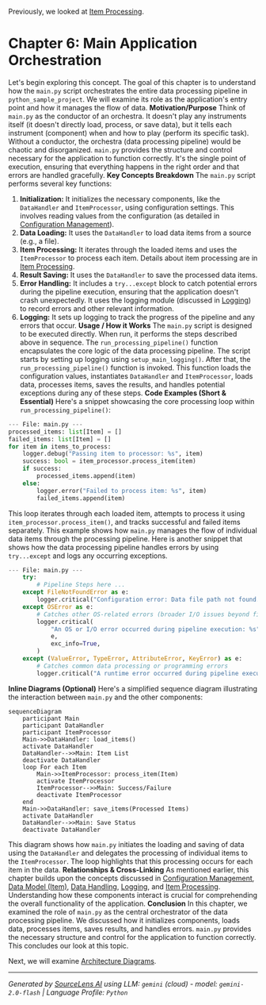 Previously, we looked at [Item Processing](05_item-processing.md).

# Chapter 6: Main Application Orchestration
Let's begin exploring this concept. The goal of this chapter is to understand how the `main.py` script orchestrates the entire data processing pipeline in `python_sample_project`. We will examine its role as the application's entry point and how it manages the flow of data.
**Motivation/Purpose**
Think of `main.py` as the conductor of an orchestra. It doesn't play any instruments itself (it doesn't directly load, process, or save data), but it tells each instrument (component) when and how to play (perform its specific task). Without a conductor, the orchestra (data processing pipeline) would be chaotic and disorganized. `main.py` provides the structure and control necessary for the application to function correctly. It's the single point of execution, ensuring that everything happens in the right order and that errors are handled gracefully.
**Key Concepts Breakdown**
The `main.py` script performs several key functions:
1.  **Initialization:** It initializes the necessary components, like the `DataHandler` and `ItemProcessor`, using configuration settings. This involves reading values from the configuration (as detailed in [Configuration Management](01_configuration-management.md)).
2.  **Data Loading:** It uses the `DataHandler` to load data items from a source (e.g., a file).
3.  **Item Processing:** It iterates through the loaded items and uses the `ItemProcessor` to process each item. Details about item processing are in [Item Processing](05_item-processing.md).
4.  **Result Saving:** It uses the `DataHandler` to save the processed data items.
5.  **Error Handling:** It includes a `try...except` block to catch potential errors during the pipeline execution, ensuring that the application doesn't crash unexpectedly. It uses the logging module (discussed in [Logging](04_logging.md)) to record errors and other relevant information.
6.  **Logging:** It sets up logging to track the progress of the pipeline and any errors that occur.
**Usage / How it Works**
The `main.py` script is designed to be executed directly. When run, it performs the steps described above in sequence. The `run_processing_pipeline()` function encapsulates the core logic of the data processing pipeline.  The script starts by setting up logging using `setup_main_logging()`. After that, the `run_processing_pipeline()` function is invoked. This function loads the configuration values, instantiates `DataHandler` and `ItemProcessor`, loads data, processes items, saves the results, and handles potential exceptions during any of these steps.
**Code Examples (Short & Essential)**
Here's a snippet showcasing the core processing loop within `run_processing_pipeline()`:
```python
--- File: main.py ---
processed_items: list[Item] = []
failed_items: list[Item] = []
for item in items_to_process:
    logger.debug("Passing item to processor: %s", item)
    success: bool = item_processor.process_item(item)
    if success:
        processed_items.append(item)
    else:
        logger.error("Failed to process item: %s", item)
        failed_items.append(item)
```
This loop iterates through each loaded item, attempts to process it using `item_processor.process_item()`, and tracks successful and failed items separately. This example shows how `main.py` manages the flow of individual data items through the processing pipeline.
Here is another snippet that shows how the data processing pipeline handles errors by using `try...except` and logs any occurring exceptions.
```python
--- File: main.py ---
    try:
        # Pipeline Steps here ...
    except FileNotFoundError as e:
        logger.critical("Configuration error: Data file path not found. %s", e, exc_info=True)
    except OSError as e:
        # Catches other OS-related errors (broader I/O issues beyond file not found)
        logger.critical(
            "An OS or I/O error occurred during pipeline execution: %s",
            e,
            exc_info=True,
        )
    except (ValueError, TypeError, AttributeError, KeyError) as e:
        # Catches common data processing or programming errors
        logger.critical("A runtime error occurred during pipeline execution: %s", e, exc_info=True)
```
**Inline Diagrams (Optional)**
Here's a simplified sequence diagram illustrating the interaction between `main.py` and the other components:
```mermaid
sequenceDiagram
    participant Main
    participant DataHandler
    participant ItemProcessor
    Main->>DataHandler: load_items()
    activate DataHandler
    DataHandler-->>Main: Item List
    deactivate DataHandler
    loop For each Item
        Main->>ItemProcessor: process_item(Item)
        activate ItemProcessor
        ItemProcessor-->>Main: Success/Failure
        deactivate ItemProcessor
    end
    Main->>DataHandler: save_items(Processed Items)
    activate DataHandler
    DataHandler-->>Main: Save Status
    deactivate DataHandler
```
This diagram shows how `main.py` initiates the loading and saving of data using the `DataHandler` and delegates the processing of individual items to the `ItemProcessor`. The loop highlights that this processing occurs for each item in the data.
**Relationships & Cross-Linking**
As mentioned earlier, this chapter builds upon the concepts discussed in [Configuration Management](01_configuration-management.md), [Data Model (Item)](02_data-model-item.md), [Data Handling](03_data-handling.md), [Logging](04_logging.md), and [Item Processing](05_item-processing.md). Understanding how these components interact is crucial for comprehending the overall functionality of the application.
**Conclusion**
In this chapter, we examined the role of `main.py` as the central orchestrator of the data processing pipeline. We discussed how it initializes components, loads data, processes items, saves results, and handles errors.  `main.py` provides the necessary structure and control for the application to function correctly.
This concludes our look at this topic.

Next, we will examine [Architecture Diagrams](07_diagrams.md).


---

*Generated by [SourceLens AI](https://github.com/darijo2yahoocom/sourceLensAI) using LLM: `gemini` (cloud) - model: `gemini-2.0-flash` | Language Profile: `Python`*
